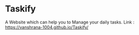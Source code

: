 # Taskify
A Website which can help you to Manage your daily tasks.
Link : https://vanshrana-1004.github.io/Taskify/

